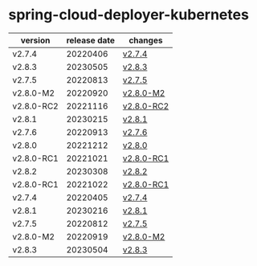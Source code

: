 # spring-cloud-deployer-kubernetes	


|version|release date|changes|
|---|---|---|
|v2.7.4|20220406|[v2.7.4](./v2.7.4-20220406.md)|
|v2.8.3|20230505|[v2.8.3](./v2.8.3-20230505.md)|
|v2.7.5|20220813|[v2.7.5](./v2.7.5-20220813.md)|
|v2.8.0-M2|20220920|[v2.8.0-M2](./v2.8.0-M2-20220920.md)|
|v2.8.0-RC2|20221116|[v2.8.0-RC2](./v2.8.0-RC2-20221116.md)|
|v2.8.1|20230215|[v2.8.1](./v2.8.1-20230215.md)|
|v2.7.6|20220913|[v2.7.6](./v2.7.6-20220913.md)|
|v2.8.0|20221212|[v2.8.0](./v2.8.0-20221212.md)|
|v2.8.0-RC1|20221021|[v2.8.0-RC1](./v2.8.0-RC1-20221021.md)|
|v2.8.2|20230308|[v2.8.2](./v2.8.2-20230308.md)|
|v2.8.0-RC1|20221022|[v2.8.0-RC1](./v2.8.0-RC1-20221022.md)|
|v2.7.4|20220405|[v2.7.4](./v2.7.4-20220405.md)|
|v2.8.1|20230216|[v2.8.1](./v2.8.1-20230216.md)|
|v2.7.5|20220812|[v2.7.5](./v2.7.5-20220812.md)|
|v2.8.0-M2|20220919|[v2.8.0-M2](./v2.8.0-M2-20220919.md)|
|v2.8.3|20230504|[v2.8.3](./v2.8.3-20230504.md)|
